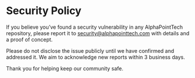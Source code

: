 # Security Policy

If you believe you’ve found a security vulnerability in any AlphaPointTech repository, please report it to security@alphapointtech.com with details and a proof of concept.

Please do not disclose the issue publicly until we have confirmed and addressed it. We aim to acknowledge new reports within 3 business days.

Thank you for helping keep our community safe.


